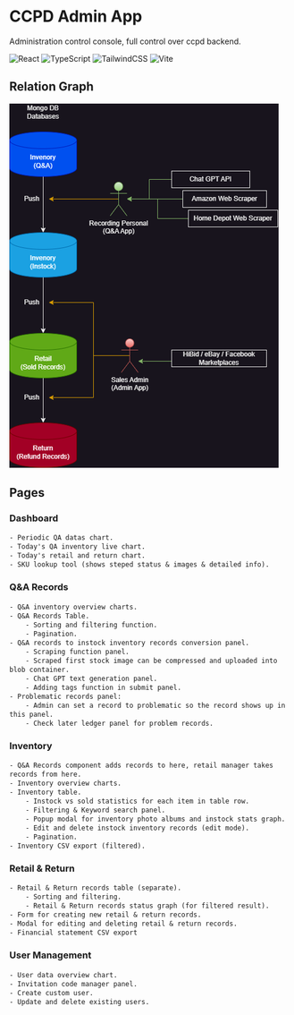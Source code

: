 # CCPD Admin App
Administration control console, full control over ccpd backend.

![React](https://img.shields.io/badge/react-%2320232a.svg?style=for-the-badge&logo=react&logoColor=%2361DAFB)
![TypeScript](https://img.shields.io/badge/typescript-%23007ACC.svg?style=for-the-badge&logo=typescript&logoColor=white)
![TailwindCSS](https://img.shields.io/badge/tailwindcss-%2338B2AC.svg?style=for-the-badge&logo=tailwind-css&logoColor=white)
![Vite](https://img.shields.io/badge/vite-%23646CFF.svg?style=for-the-badge&logo=vite&logoColor=white)


## Relation Graph
![workflow](https://github.com/CccrizzZ/ccpd-admin-app/blob/main/workflow.png)

## Pages

### Dashboard
```
- Periodic QA datas chart.
- Today's QA inventory live chart.
- Today's retail and return chart.
- SKU lookup tool (shows steped status & images & detailed info).
```

### Q&A Records
```
- Q&A inventory overview charts.
- Q&A Records Table.
    - Sorting and filtering function.
    - Pagination.
- Q&A records to instock inventory records conversion panel.
    - Scraping function panel.
    - Scraped first stock image can be compressed and uploaded into blob container.
    - Chat GPT text generation panel.
    - Adding tags function in submit panel.
- Problematic records panel:
    - Admin can set a record to problematic so the record shows up in this panel.
    - Check later ledger panel for problem records.
```

### Inventory
```
- Q&A Records component adds records to here, retail manager takes records from here.
- Inventory overview charts.
- Inventory table.
    - Instock vs sold statistics for each item in table row.
    - Filtering & Keyword search panel.
    - Popup modal for inventory photo albums and instock stats graph.
    - Edit and delete instock inventory records (edit mode).
    - Pagination.
- Inventory CSV export (filtered).
```

### Retail & Return
```
- Retail & Return records table (separate).
    - Sorting and filtering.
    - Retail & Return records status graph (for filtered result).
- Form for creating new retail & return records.
- Modal for editing and deleting retail & return records.
- Financial statement CSV export
```

### User Management
```
- User data overview chart.
- Invitation code manager panel.
- Create custom user.
- Update and delete existing users.
```
